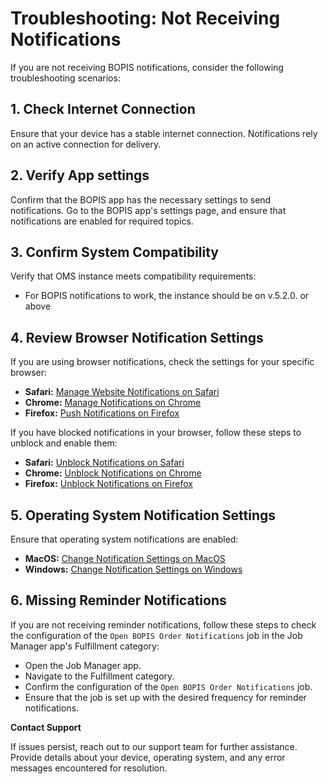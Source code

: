 # Troubleshooting: Not Receiving Notifications

If you are not receiving BOPIS notifications, consider the following troubleshooting scenarios:

## 1. Check Internet Connection

Ensure that your device has a stable internet connection. Notifications rely on an active connection for delivery.

## 2. Verify App settings

Confirm that the BOPIS app has the necessary settings to send notifications. Go to the BOPIS app's settings page, and ensure that notifications are enabled for required topics.

## 3. Confirm System Compatibility

Verify that OMS instance meets compatibility requirements:

- For BOPIS notifications to work, the instance should be on v.5.2.0. or above

## 4. Review Browser Notification Settings

If you are using browser notifications, check the settings for your specific browser:

- **Safari:** [Manage Website Notifications on Safari](https://support.apple.com/guide/safari/manage-website-notifications-sfri40734/mac)
- **Chrome:** [Manage Notifications on Chrome](https://support.google.com/chrome/answer/3220216?co=GENIE.Platform%3DDesktop&hl=en)
- **Firefox:** [Push Notifications on Firefox](https://support.mozilla.org/en-US/kb/push-notifications-firefox)

If you have blocked notifications in your browser, follow these steps to unblock and enable them:

- **Safari:** [Unblock Notifications on Safari](https://support.apple.com/guide/safari/manage-website-notifications-sfri40734/mac)
- **Chrome:** [Unblock Notifications on Chrome](https://support.google.com/chrome/answer/3220216?co=GENIE.Platform%3DDesktop&hl=en)
- **Firefox:** [Unblock Notifications on Firefox](https://support.mozilla.org/en-US/kb/push-notifications-firefox)

## 5. Operating System Notification Settings

Ensure that operating system notifications are enabled:

- **MacOS:** [Change Notification Settings on MacOS](https://support.apple.com/guide/mac-help/change-notification-settings-mchlpx1065/mac)
- **Windows:** [Change Notification Settings on Windows](https://support.microsoft.com/en-us/windows/change-notification-settings-in-windows-10-ddcbbcd4-0a02-6584-7a4e-294e1c0e7a46)


## 6. Missing Reminder Notifications

If you are not receiving reminder notifications, follow these steps to check the configuration of the `Open BOPIS Order Notifications` job in the Job Manager app's Fulfillment category:

- Open the Job Manager app.
- Navigate to the Fulfillment category.
- Confirm the configuration of the `Open BOPIS Order Notifications` job.
- Ensure that the job is set up with the desired frequency for reminder notifications.

**Contact Support**

If issues persist, reach out to our support team for further assistance. Provide details about your device, operating system, and any error messages encountered for resolution.


